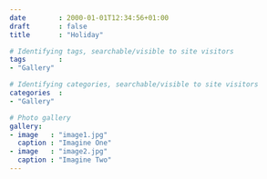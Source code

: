 ```yaml
---
date        : 2000-01-01T12:34:56+01:00
draft       : false
title       : "Holiday"

# Identifying tags, searchable/visible to site visitors
tags        :
- "Gallery"

# Identifying categories, searchable/visible to site visitors
categories  :
- "Gallery"

# Photo gallery
gallery:
- image   : "image1.jpg"
  caption : "Imagine One"
- image   : "image2.jpg"
  caption : "Imagine Two"
---
```

